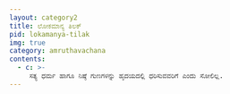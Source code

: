 ```yaml
---
layout: category2
title: ಲೋಕಮಾನ್ಯ ತಿಲಕ್
pid: lokamanya-tilak
img: true
category: amruthavachana
contents:
  - c: >- 
     ಸತ್ಯ ಧರ್ಮ ಹಾಗೂ ನಿಷ್ಠೆ ಗುಣಗಳನ್ನು ಹೃದಯದಲ್ಲಿ ಧರಿಸುವವರಿಗೆ ಎಂದು ಸೋಲಿಲ್ಲ.
---
```

